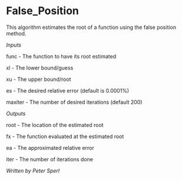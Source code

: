 # False_Position

This algorithm estimates the root of a function using the false position method.


*Inputs*

func - The function to have its root estimated

xl - The lower bound/guess

xu - The upper bound/root

es - The desired relative error (default is 0.0001%)

maxiter - The number of desired iterations (default 200)


*Outputs*

root - The location of the estimated root

fx - The function evaluated at the estimated root

ea - The approximated relative error

iter - The number of iterations done


*Written by Peter Sperl*
